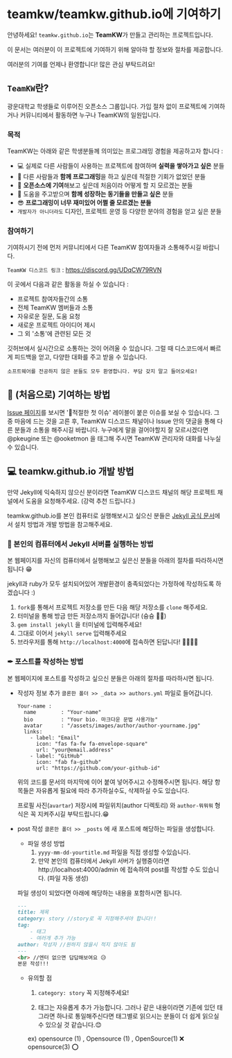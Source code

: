 # **teamkw/teamkw.github.io**에 기여하기

안녕하세요! `teamkw.github.io`는 **TeamKW**가 만들고 관리하는 프로젝트입니다.

이 문서는 여러분이 이 프로젝트에 기여하기 위해 알아햐 할 정보와 절차를 제공합니다.

여러분의 기여를 언제나 환영합니다! 많은 관심 부탁드려요!

## `TeamKW`란?
광운대학교 학생들로 이루어진 오픈소스 그룹입니다. 가입 절차 없이 프로젝트에 기여하거나 커뮤니티에서 활동하면 누구나 TeamKW의 일원입니다.

### 목적
TeamKW는 아래와 같은 학생분들께 의미있는 프로그래밍 경험을 제공하고자 합니다 :
* 💻 실제로 다른 사람들이 사용하는 프로젝트에 참여하며 **실력을 쌓아가고 싶은** 분들
* 🤗 다른 사람들과 **함께 프로그래밍**을 하고 싶은데 적절한 기회가 없었던 분들
* 🤔 **오픈소스에 기여**해보고 싶은데 처음이라 어떻게 할 지 모르겠는 분들
* 🙌 도움을 주고받으며 **함께 성장하는 동기들을 만들고 싶은** 분들
* 😎 **프로그래밍이 너무 재미있어 어쩔 줄 모르겠는 분들**
* `개발자가 아니더라도` 디자인, 프로젝트 운영 등 다양한 분야의 경험을 얻고 싶은 분들

### 참여하기
기여하시기 전에 먼저 커뮤니티에서 다른 TeamKW 참여자들과 소통해주시길 바랍니다.

`TeamKW 디스코드 링크` : https://discord.gg/UDqCW79RVN

이 곳에서 다음과 같은 활동을 하실 수 있습니다 :
* 프로젝트 참여자들간의 소통
* 전체 TeamKW 멤버들과 소통
* 자유로운 질문, 도움 요청
* 새로운 프로젝트 아이디어 제시
* 그 외 '소통'에 관련된 모든 것

깃허브에서 실시간으로 소통하는 것이 어려울 수 있습니다. 그럴 때 디스코드에서 빠르게 피드백을 얻고, 다양한 대화를 주고 받을 수 있습니다.

`소프트웨어를 전공하지 않은 분들도 모두 환영합니다. 부담 갖지 말고 들어오세요!`

## 🤔 (처음으로) 기여하는 방법

[Issue 페이지](https://github.com/teamkw/teamkw.github.io/issues)를 보시면 '🐣적절한 첫 이슈' 레이블이 붙은 이슈를 보실 수 있습니다. 그 중 마음에 드는 것을 고른 후, TeamKW 디스코드 채널이나 Issue 안의 댓글을 통해 다른 분들과 소통을 해주시길 바랍니다.
누구에게 말을 걸어야할지 잘 모르시겠다면 @pkeugine 또는 @ooketmon 을 태그해 주시면 TeamKW 관리자와 대화를 나누실 수 있습니다.

## 💻 teamkw.github.io 개발 방법

만약 Jekyll에 익숙하지 않으신 분이라면 TeamKW 디스코드 채널의 해당 프로젝트 채널에서 도움을 요청해주세요. (강력 추천 드립니다.)

teamkw.github.io를 본인 컴퓨터로 실행해보시고 싶으신 분들은 [Jekyll 공식 문서](https://jekyllrb.com/docs/)에서 설치 방법과 개발 방법을 참고해주세요.

### 🐲 본인의 컴퓨터에서 Jekyll 서버를 실행하는 방법

본 웹페이지를 자신의 컴퓨터에서 실행해보고 싶은신 분들을 아래의 절차를 따라하시면 됩니다 😁

jekyll과 ruby가 모두 설치되어있어 개발환경이 충족되었다는 가정하에 작성하도록 하겠습니다 :)

1. `fork`를 통해서 프로젝트 저장소를 만든 다음 해당 저장소를 `clone` 해주세요.
2. 터미널을 통해 방금 만든 저장소까지 들어갑니다! (슝슝 📁💨)
3. ```gem install jekyll``` 을 터미널에 입력해주세요!
4. 그대로 이어서  ```jekyll serve``` 입력해주세요
5. 브라우저를 통해 `http://localhost:4000`에 접속하면 된답니다! 🤸‍♂️🤸‍♀️

### ✒ 포스트를 작성하는 방법

본 웹페이지에 포스트를 작성하고 싶으신 분들은 아래의 절차를 따라하시면 됩니다. 

* 작성자 정보 추가
  `클론한 폴더 >> _data >> authors.yml` 파일로 들어갑니다.

  ```
  Your-name :
    name        : "Your-name"
    bio         : "Your bio. 마크다운 문법 사용가능"
    avatar      : "/assets/images/author/author-yourname.jpg"
    links:
      - label: "Email"
        icon: "fas fa-fw fa-envelope-square"
        url: "your@email.address"
      - label: "GitHub"
        icon: "fab fa-github"
        url: "https://github.com/your-github-id"  
  ```

  위의 코드를 문서의 마지막에 이어 붙여 넣어주시고 수정해주시면 됩니다.  해당 항목들은 자유롭게 필요에 따라 추가하실수도, 삭제하실 수도 있습니다. 

  프로필 사진(`avartar`) 저장시에 파일위치(author 디렉토리) 와 `author-뭐뭐뭐` 형식은 꼭 지켜주시길 부탁드립니다.😁 
  
  

* post 작성
  `클론한 폴더 >> _posts` 에 새 포스트에 해당하는 파일을 생성합니다. 

  - 파일 생성 방법 
    1. `yyyy-mm-dd-yourtitle.md` 파일을 직접 생성할 수있습니다.
    2. 만약 본인의 컴퓨터에서 Jekyll 서버가 실행중이라면 http://localhost:4000/admin 에 접속하여 post를 작성할 수도 있습니다. (파일 자동 생성)

  파일 생성이 되었다면 아래에 해당하는 내용을 포함하시면 됩니다.

  ```markdown
  ---
  title: 제목
  category: story //story로 꼭 지정해주셔야 합니다!! 
  tag: 
      - 태그 
      - 여러개 추가 가능
  author: 작성자 //원하지 않을시 적지 않아도 됨
  ---
  <br> //엔터 없으면 답답해보여요 😥
  본문 작성!!!
  ```

  + 유의할 점

    1. `category: story` 꼭 지정해주세요! 

    2.  태그는 자유롭게 추가 가능합니다. 그러나 같은 내용이라면 기존에 있던 태그라면 하나로 통일해주신다면 태그별로 읽으시는 분들이 더 쉽게 읽으실 수 있으실 것 같습니다.😊 

       ex) opensource (1) , Opensource (1) , OpenSource(1) ❌ opensource(3) ⭕


